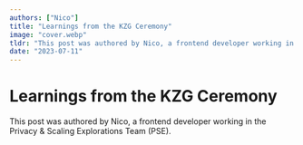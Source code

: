 ```yaml
---
authors: ["Nico"]
title: "Learnings from the KZG Ceremony"
image: "cover.webp"
tldr: "This post was authored by Nico, a frontend developer working in the Privacy & Scaling Explorations Team (PSE). Nico summarizes the learnings and challenges he faced during the development and deployment of the KZG Ceremony."
date: "2023-07-11"
---
```


# Learnings from the KZG Ceremony

This post was authored by Nico, a frontend developer working in the Privacy & Scaling Explorations Team (PSE).
